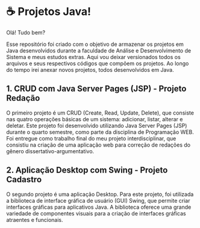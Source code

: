 # ☕ Projetos Java!

Olá! Tudo bem?

Esse repositório foi criado com o objetivo de armazenar os projetos em Java desenvolvidos durante a faculdade de Análise e Desenvolvimento de Sistema e meus estudos extras. Aqui vou 
deixar versionados todos os arquivos e seus respectivos códigos que compõem os projetos. Ao longo do tempo irei anexar novos projetos, todos desenvolvidos em Java.

## 1. CRUD com Java Server Pages (JSP) - Projeto Redação

O primeiro projeto é um CRUD (Create, Read, Update, Delete), que consiste nas quatro operações básicas de um sistema: adicionar, listar, alterar e deletar. Este projeto foi desenvolvido 
utilizando Java Server Pages (JSP) durante o quarto semestre, como parte da disciplina de Programação WEB. Foi entregue como trabalho final do meu projeto interdisciplinar, que 
consistiu na criação de uma aplicação web para correção de redações do gênero dissertativo-argumentativo.

## 2. Aplicação Desktop com Swing - Projeto Cadastro

O segundo projeto é uma aplicação Desktop. Para este projeto, foi utilizada a biblioteca de interface gráfica de usuário (GUI) Swing, que permite criar interfaces gráficas para 
aplicativos Java. A biblioteca oferece uma grande variedade de componentes visuais para a criação de interfaces gráficas atraentes e funcionais.
